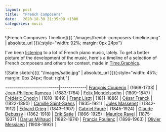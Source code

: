 ```yaml
---
layout: post
title:  "French Composers"
date:   2020-10-30 21:35:00 +1300
categories: music
---
```


![French Composers Timeline]({{ "/images/french-composers-timeline.png" | absolute_url }}){:style="width: 92%; margin: 0px 24px"}

I've been [listening][1001] to a lot of French piano music, lately. To get a better picture of the development of the music, here's a timeline of a selection of French composers and others for context, made in [Time.Graphics](https://time.graphics/editor/433649).

![Satie sketch]({{ "/images/satie.jpg" | absolute_url }}){:style="width: 45%; margin: 0px 24px; float: right;"}

---------------------------|-------------|
 [François Couperin][1]    | (1668-1733) |
 [Jean-Philippe Rameau][2] | (1683-1764) |
 [Felix Mendelssohn][3]    | (1809-1847) |
 [Frédéric Chopin][4]      | (1810-1849) |
 [Franz Liszt][15]         | (1811-1886) |
 [César Franck][5]         | (1822-1890) |
 [Camille Saint-Saëns][6]  | (1835-1921) |
 [Jules Massenet][7]       | (1842-1912) |
 [Edvard Grieg][15]        | (1843–1907) |
 [Gabriel Fauré][8]        | (1845-1924) |
 [Claude Debussy][9]       | (1862-1918) |
 [Erik Satie][10]          | (1866-1925) |
 [Maurice Ravel][11]       | (1875-1937) |
 [Darius Milhaud][12]      | (1892-1974) |
 [Francis Poulenc][13]     | (1899-1963) |
 [Olivier Messiaen][14]    | (1908-1992) |

[1]: https://en.wikipedia.org/wiki/Fran%C3%A7ois_Couperin
[2]: https://en.wikipedia.org/wiki/Jean-Philippe_Rameau
[3]: https://en.wikipedia.org/wiki/Felix_Mendelssohn
[4]: https://en.wikipedia.org/wiki/Fr%C3%A9d%C3%A9ric_Chopin
[5]: https://en.wikipedia.org/wiki/C%C3%A9sar_Franck
[6]: https://en.wikipedia.org/wiki/Camille_Saint-Sa%C3%ABns
[7]: https://en.wikipedia.org/wiki/Jules_Massenet
[8]: https://en.wikipedia.org/wiki/Gabriel_Faur%C3%A9
[9]: https://en.wikipedia.org/wiki/Claude_Debussy
[10]: https://en.wikipedia.org/wiki/Erik_Satie
[11]: https://en.wikipedia.org/wiki/Maurice_Ravel
[12]: https://en.wikipedia.org/wiki/Darius_Milhaud
[13]: https://en.wikipedia.org/wiki/Francis_Poulenc
[14]: https://en.wikipedia.org/wiki/Olivier_Messiaen
[15]: https://en.wikipedia.org/wiki/Edvard_Grieg

[1001]: https://www.last.fm/user/cbare/library/artists?from=2020-04-01&rangetype=9month
